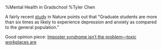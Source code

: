 %Mental Health in Gradschool
%Tyler Chen

A fairly recent [study](https://www.nature.com/articles/nbt.4089) in Nature points out that "Graduate students are more than six times as likely to experience depression and anxiety as compared to the general population."


Good opinion piece: [Imposter syndrome isn’t the problem—toxic workplaces are](https://qz.com/work/1286549/imposter-syndrome-lets-toxic-work-culture-off-the-hook/)
